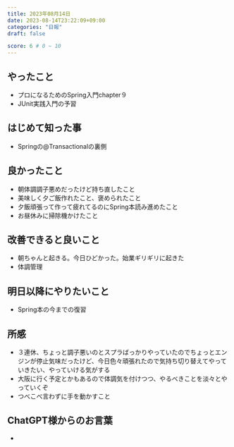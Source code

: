 ```yaml
---
title: 2023年08月14日
date: 2023-08-14T23:22:09+09:00
categories: "日報"
draft: false

score: 6 # 0 ~ 10
---
```


## やったこと

- プロになるためのSpring入門chapter９
- JUnit実践入門の予習

## はじめて知った事
- Springの@Transactionalの裏側

  

## 良かったこと

- 朝体調調子悪めだったけど持ち直したこと
- 美味しく夕ご飯作れたこと、褒められたこと
- 夕飯頑張って作って疲れてるのにSpring本読み進めたこと
- お昼休みに掃除機かけたこと


## 改善できると良いこと

- 朝ちゃんと起きる。今日ひどかった。始業ギリギリに起きた
- 体調管理

  

## 明日以降にやりたいこと

- Spring本の今までの復習

  

## 所感
- ３連休、ちょっと調子悪いのとスプラばっかりやっていたのでちょっとエンジンが停止気味だったけど、今日色々頑張れたので気持ち切り替えてやっていきたい、やっていける気がする
- 大阪に行く予定とかもあるので体調気を付けつつ、やるべきことを淡々とやっていくぞ
- つべこべ言わずに手を動かすこと


## ChatGPT様からのお言葉
- 